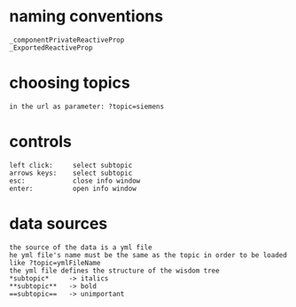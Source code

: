 # naming conventions
    _componentPrivateReactiveProp
    _ExportedReactiveProp

# choosing topics
    in the url as parameter: ?topic=siemens

# controls
    left click:     select subtopic
    arrows keys:    select subtopic
    esc:            close info window
    enter:          open info window

# data sources
    the source of the data is a yml file
    he yml file's name must be the same as the topic in order to be loaded like ?topic=ymlFileName
    the yml file defines the structure of the wisdom tree
    *subtopic*     -> italics
    **subtopic**   -> bold
    ==subtopic==   -> unimportant

